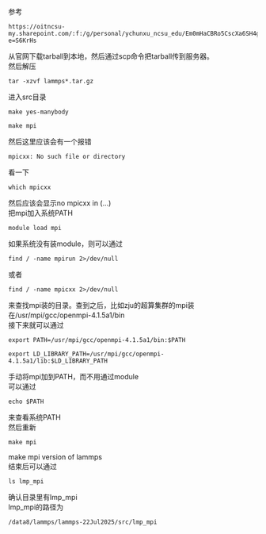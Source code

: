 参考
```
https://oitncsu-my.sharepoint.com/:f:/g/personal/ychunxu_ncsu_edu/Em0mHaCBRo5CscXa6SH4gqUBY2Ybfubm706RDzJzjAR46A?e=S6KrHs
```
从官网下载tarball到本地，然后通过scp命令把tarball传到服务器。  
然后解压
```
tar -xzvf lammps*.tar.gz
```
进入src目录
```
make yes-manybody
```
```
make mpi
```
然后这里应该会有一个报错
```
mpicxx: No such file or directory
```
看一下
```
which mpicxx
```
然后应该会显示no mpicxx in (...)  
把mpi加入系统PATH
```
module load mpi
```
如果系统没有装module，则可以通过
```
find / -name mpirun 2>/dev/null
```
或者
```
find / -name mpicxx 2>/dev/null
```
来查找mpi装的目录。查到之后，比如zju的超算集群的mpi装在/usr/mpi/gcc/openmpi-4.1.5a1/bin  
接下来就可以通过
```
export PATH=/usr/mpi/gcc/openmpi-4.1.5a1/bin:$PATH
```
```
export LD_LIBRARY_PATH=/usr/mpi/gcc/openmpi-4.1.5a1/lib:$LD_LIBRARY_PATH
```
手动将mpi加到PATH，而不用通过module  
可以通过
```
echo $PATH
```
来查看系统PATH  
然后重新
```
make mpi
```
make mpi version of lammps  
结束后可以通过
```
ls lmp_mpi
```
确认目录里有lmp_mpi  
lmp_mpi的路径为
```
/data8/lammps/lammps-22Jul2025/src/lmp_mpi
```

